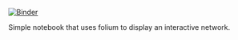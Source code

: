 [![Binder](https://mybinder.org/badge_logo.svg)](https://mybinder.org/v2/gh/sfsheath/folium-network/master?filepath=folium-network)

Simple notebook that uses folium to display an interactive network.
